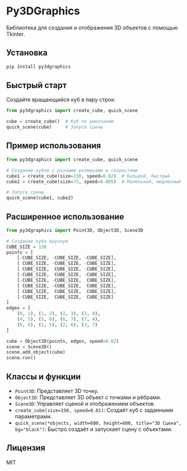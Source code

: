 # Py3DGraphics

Библиотека для создания и отображения 3D объектов с помощью Tkinter.

## Установка

```bash
pip install py3dgraphics
```

## Быстрый старт

Создайте вращающийся куб в пару строк:

```python
from py3dgraphics import create_cube, quick_scene

cube = create_cube()  # Куб по умолчанию
quick_scene(cube)     # Запуск сцены
```

## Пример использования

```python
from py3dgraphics import create_cube, quick_scene

# Создание кубов с разными размерами и скоростями
cube1 = create_cube(size=150, speed=0.02)  # Большой, быстрый
cube2 = create_cube(size=75, speed=0.005)  # Маленький, медленный

# Запуск сцены
quick_scene(cube1, cube2)
```

## Расширенное использование

```python
from py3dgraphics import Point3D, Object3D, Scene3D

# Создание куба вручную
CUBE_SIZE = 150
points = [
    [-CUBE_SIZE, -CUBE_SIZE, -CUBE_SIZE],
    [ CUBE_SIZE, -CUBE_SIZE, -CUBE_SIZE],
    [ CUBE_SIZE,  CUBE_SIZE, -CUBE_SIZE],
    [-CUBE_SIZE,  CUBE_SIZE, -CUBE_SIZE],
    [-CUBE_SIZE, -CUBE_SIZE,  CUBE_SIZE],
    [ CUBE_SIZE, -CUBE_SIZE,  CUBE_SIZE],
    [ CUBE_SIZE,  CUBE_SIZE,  CUBE_SIZE],
    [-CUBE_SIZE,  CUBE_SIZE,  CUBE_SIZE]
]
edges = [
    (0, 1), (1, 2), (2, 3), (3, 0),
    (4, 5), (5, 6), (6, 7), (7, 4),
    (0, 4), (1, 5), (2, 6), (3, 7)
]

cube = Object3D(points, edges, speed=0.02)
scene = Scene3D()
scene.add_object(cube)
scene.run()
```

## Классы и функции

- `Point3D`: Представляет 3D точку.
- `Object3D`: Представляет 3D объект с точками и рёбрами.
- `Scene3D`: Управляет сценой и отображением объектов.
- `create_cube(size=150, speed=0.01)`: Создаёт куб с заданными параметрами.
- `quick_scene(*objects, width=600, height=600, title="3D Сцена", bg="black")`: Быстро создаёт и запускает сцену с объектами.

## Лицензия

MIT
